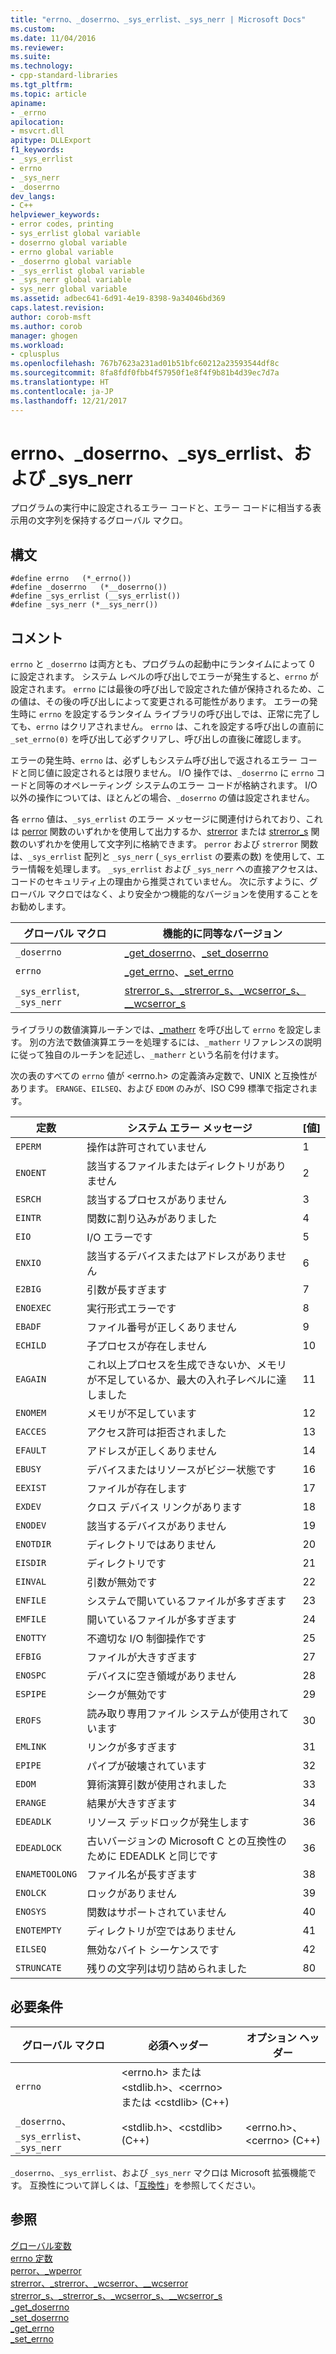 ```yaml
---
title: "errno、_doserrno、_sys_errlist、_sys_nerr | Microsoft Docs"
ms.custom: 
ms.date: 11/04/2016
ms.reviewer: 
ms.suite: 
ms.technology:
- cpp-standard-libraries
ms.tgt_pltfrm: 
ms.topic: article
apiname:
- _errno
apilocation:
- msvcrt.dll
apitype: DLLExport
f1_keywords:
- _sys_errlist
- errno
- _sys_nerr
- _doserrno
dev_langs:
- C++
helpviewer_keywords:
- error codes, printing
- sys_errlist global variable
- doserrno global variable
- errno global variable
- _doserrno global variable
- _sys_errlist global variable
- _sys_nerr global variable
- sys_nerr global variable
ms.assetid: adbec641-6d91-4e19-8398-9a34046bd369
caps.latest.revision: 
author: corob-msft
ms.author: corob
manager: ghogen
ms.workload:
- cplusplus
ms.openlocfilehash: 767b7623a231ad01b51bfc60212a23593544df8c
ms.sourcegitcommit: 8fa8fdf0fbb4f57950f1e8f4f9b81b4d39ec7d7a
ms.translationtype: HT
ms.contentlocale: ja-JP
ms.lasthandoff: 12/21/2017
---
```

# <a name="errno-doserrno-syserrlist-and-sysnerr"></a>errno、_doserrno、_sys_errlist、および _sys_nerr
プログラムの実行中に設定されるエラー コードと、エラー コードに相当する表示用の文字列を保持するグローバル マクロ。  
  
## <a name="syntax"></a>構文  
  
```  
#define errno   (*_errno())  
#define _doserrno   (*__doserrno())  
#define _sys_errlist (__sys_errlist())  
#define _sys_nerr (*__sys_nerr())  
```  
  
## <a name="remarks"></a>コメント  
 `errno` と `_doserrno` は両方とも、プログラムの起動中にランタイムによって 0 に設定されます。 システム レベルの呼び出しでエラーが発生すると、`errno` が設定されます。 `errno` には最後の呼び出しで設定された値が保持されるため、この値は、その後の呼び出しによって変更される可能性があります。 エラーの発生時に `errno` を設定するランタイム ライブラリの呼び出しでは、正常に完了しても、`errno` はクリアされません。 `errno` は、これを設定する呼び出しの直前に `_set_errno(0)` を呼び出して必ずクリアし、呼び出しの直後に確認します。  
  
 エラーの発生時、`errno` は、必ずしもシステム呼び出しで返されるエラー コードと同じ値に設定されるとは限りません。 I/O 操作では、`_doserrno` に `errno` コードと同等のオペレーティング システムのエラー コードが格納されます。 I/O 以外の操作については、ほとんどの場合、`_doserrno` の値は設定されません。  
  
 各 `errno` 値は、`_sys_errlist` のエラー メッセージに関連付けられており、これは [perror](../c-runtime-library/reference/perror-wperror.md) 関数のいずれかを使用して出力するか、[strerror](../c-runtime-library/reference/strerror-strerror-wcserror-wcserror.md) または [strerror_s](../c-runtime-library/reference/strerror-s-strerror-s-wcserror-s-wcserror-s.md) 関数のいずれかを使用して文字列に格納できます。 `perror` および `strerror` 関数は、`_sys_errlist` 配列と `_sys_nerr` (`_sys_errlist` の要素の数) を使用して、エラー情報を処理します。 `_sys_errlist` および `_sys_nerr` への直接アクセスは、コードのセキュリティ上の理由から推奨されていません。 次に示すように、グローバル マクロではなく、より安全かつ機能的なバージョンを使用することをお勧めします。  
  
|グローバル マクロ|機能的に同等なバージョン|  
|------------------|----------------------------|  
|`_doserrno`|[_get_doserrno](../c-runtime-library/reference/get-doserrno.md)、[_set_doserrno](../c-runtime-library/reference/set-doserrno.md)|  
|`errno`|[_get_errno](../c-runtime-library/reference/get-errno.md)、[_set_errno](../c-runtime-library/reference/set-errno.md)|  
|`_sys_errlist`, `_sys_nerr`|[strerror_s、_strerror_s、_wcserror_s、\__wcserror_s](../c-runtime-library/reference/strerror-s-strerror-s-wcserror-s-wcserror-s.md)|  
  
 ライブラリの数値演算ルーチンでは、[_matherr](../c-runtime-library/reference/matherr.md) を呼び出して `errno` を設定します。 別の方法で数値演算エラーを処理するには、`_matherr` リファレンスの説明に従って独自のルーチンを記述し、`_matherr` という名前を付けます。  
  
 次の表のすべての `errno` 値が \<errno.h> の定義済み定数で、UNIX と互換性があります。 `ERANGE`、`EILSEQ`、および `EDOM` のみが、ISO C99 標準で指定されます。  
  
|定数|システム エラー メッセージ|[値]|  
|--------------|--------------------------|-----------|  
|`EPERM`|操作は許可されていません|1|  
|`ENOENT`|該当するファイルまたはディレクトリがありません|2|  
|`ESRCH`|該当するプロセスがありません|3|  
|`EINTR`|関数に割り込みがありました|4|  
|`EIO`|I/O エラーです|5|  
|`ENXIO`|該当するデバイスまたはアドレスがありません|6|  
|`E2BIG`|引数が長すぎます|7|  
|`ENOEXEC`|実行形式エラーです|8|  
|`EBADF`|ファイル番号が正しくありません|9|  
|`ECHILD`|子プロセスが存在しません|10|  
|`EAGAIN`|これ以上プロセスを生成できないか、メモリが不足しているか、最大の入れ子レベルに達しました|11|  
|`ENOMEM`|メモリが不足しています|12|  
|`EACCES`|アクセス許可は拒否されました|13|  
|`EFAULT`|アドレスが正しくありません|14|  
|`EBUSY`|デバイスまたはリソースがビジー状態です|16|  
|`EEXIST`|ファイルが存在します|17|  
|`EXDEV`|クロス デバイス リンクがあります|18|  
|`ENODEV`|該当するデバイスがありません|19|  
|`ENOTDIR`|ディレクトリではありません|20|  
|`EISDIR`|ディレクトリです|21|  
|`EINVAL`|引数が無効です|22|  
|`ENFILE`|システムで開いているファイルが多すぎます|23|  
|`EMFILE`|開いているファイルが多すぎます|24|  
|`ENOTTY`|不適切な I/O 制御操作です|25|  
|`EFBIG`|ファイルが大きすぎます|27|  
|`ENOSPC`|デバイスに空き領域がありません|28|  
|`ESPIPE`|シークが無効です|29|  
|`EROFS`|読み取り専用ファイル システムが使用されています|30|  
|`EMLINK`|リンクが多すぎます|31|  
|`EPIPE`|パイプが破壊されています|32|  
|`EDOM`|算術演算引数が使用されました|33|  
|`ERANGE`|結果が大きすぎます|34|  
|`EDEADLK`|リソース デッドロックが発生します|36|  
|`EDEADLOCK`|古いバージョンの Microsoft C との互換性のために EDEADLK と同じです|36|  
|`ENAMETOOLONG`|ファイル名が長すぎます|38|  
|`ENOLCK`|ロックがありません|39|  
|`ENOSYS`|関数はサポートされていません|40|  
|`ENOTEMPTY`|ディレクトリが空ではありません|41|  
|`EILSEQ`|無効なバイト シーケンスです|42|  
|`STRUNCATE`|残りの文字列は切り詰められました|80|  
  
## <a name="requirements"></a>必要条件  
  
|グローバル マクロ|必須ヘッダー|オプション ヘッダー|  
|------------------|---------------------|---------------------|  
|`errno`|\<errno.h> または \<stdlib.h>、\<cerrno> または \<cstdlib> (C++)||  
|`_doserrno`、`_sys_errlist`、`_sys_nerr`|\<stdlib.h>、\<cstdlib> (C++)|\<errno.h>、\<cerrno> (C++)|  
  
 `_doserrno`、`_sys_errlist`、および `_sys_nerr` マクロは Microsoft 拡張機能です。 互換性について詳しくは、「[互換性](../c-runtime-library/compatibility.md)」を参照してください。  
  
## <a name="see-also"></a>参照  
 [グローバル変数](../c-runtime-library/global-variables.md)   
 [errno 定数](../c-runtime-library/errno-constants.md)   
 [perror、_wperror](../c-runtime-library/reference/perror-wperror.md)   
 [strerror、_strerror、_wcserror、\__wcserror](../c-runtime-library/reference/strerror-strerror-wcserror-wcserror.md)   
 [strerror_s、_strerror_s、_wcserror_s、\__wcserror_s](../c-runtime-library/reference/strerror-s-strerror-s-wcserror-s-wcserror-s.md)   
 [_get_doserrno](../c-runtime-library/reference/get-doserrno.md)   
 [_set_doserrno](../c-runtime-library/reference/set-doserrno.md)   
 [_get_errno](../c-runtime-library/reference/get-errno.md)   
 [_set_errno](../c-runtime-library/reference/set-errno.md)